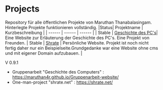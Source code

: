 # Projects
Repository für alle öffentlichen Projekte von Maruthan Thanabalasingam. Hinterlegte Projekte funktionieren vollständig.
|Status| Projektname | Kurzbeschreibung |
| ------ | ------ | ------ |
| Stable | [Geschichte des PC's][pc-history]| Eine Website zur Erläuterung der Geschichte des PC's. Eine Projekt von Freunden. 
| Stable | [Shrate][shrate] | Persönliche Website. Projekt ist noch nicht fertig daher nur ein Beispielseite.Grundgedanke war eine Website ohne cms und mit eigener Domain aufzubauen. |

V 0.9.1


   [pc-history]:<https://maruthan4r.github.io/Gruppenarbeit-website/>
   [shrate]:<https://shrate.net>
   [pong]:<https://github.com/maruthan4r/projects/tree/main/Python/Game_01_Pong>


- Gruppenarbeit "Geschichte des Computers"  : https://maruthan4r.github.io/Gruppenarbeit-website/
- One-man-project "shrate.net"              : https://shrate.net/
